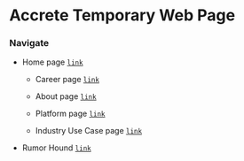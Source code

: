 # Accrete Temporary Web Page #

### Navigate ###

- Home page [`link`](https://ikacc96.github.io/html/custom/index.html)

    - Career page [`link`](https://ikacc96.github.io/html/custom/career.html)

    - About page [`link`](https://ikacc96.github.io/html/custom/about.html)

    - Platform page [`link`](https://ikacc96.github.io/html/custom/platform.html)

    - Industry Use Case page [`link`](https://ikacc96.github.io/html/custom/industryUseCase.html)

- Rumor Hound [`link`](https://ikacc96.github.io/html/rh/pages/index.html)